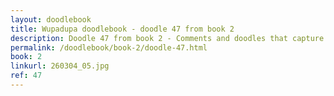 ```yaml
---
layout: doodlebook
title: Wupadupa doodlebook - doodle 47 from book 2
description: Doodle 47 from book 2 - Comments and doodles that capture the essence of this event  
permalink: /doodlebook/book-2/doodle-47.html
book: 2
linkurl: 260304_05.jpg
ref: 47
---	  
```

																																																																							